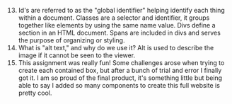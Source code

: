13. Id's are referred to as the "global identifier" helping identify each thing within a document. Classes are a selector and identifier, it groups together like elements by using the same name value. Divs define a section in an HTML document. Spans are included in divs and serves the purpose of organizing or styling.
14. What is "alt text," and why do we use it?
Alt is used to describe the image if it cannot be seen to the viewer.
15. This assignment was really fun! Some challenges arose when trying to create each contained box, but after a bunch of trial and error I finally got it. I am so proud of the final product, it's something little but being able to say I added so many components to create this full website is pretty cool.

